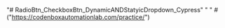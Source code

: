 "# RadioBtn_CheckboxBtn_DynamicANDStatyicDropdown_Cypress" 
" "
#("https://codenboxautomationlab.com/practice/")
